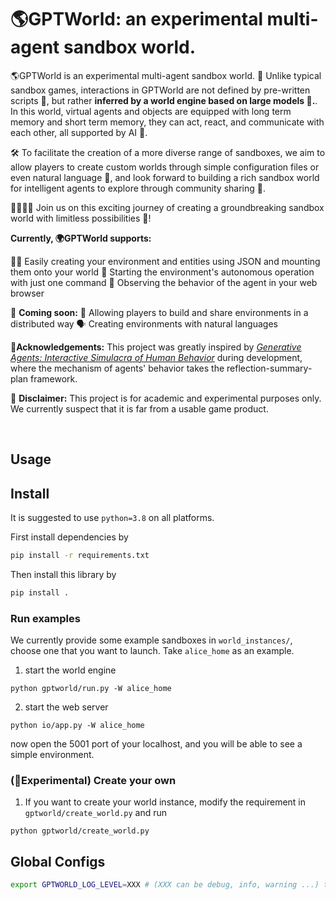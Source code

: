 # 🌎GPTWorld: an experimental multi-agent sandbox world.


🌎GPTWorld is an experimental multi-agent sandbox world. 🔬 Unlike typical sandbox games, interactions in GPTWorld are not defined by pre-written scripts 📜, but rather **inferred by a world engine based on large models 🤖.**. In this world, virtual agents and objects are equipped with long term memory and short term memory, they can act, react, and communicate with each other, all supported by AI 🤯. 

🛠️ To facilitate the creation of a more diverse range of sandboxes, we aim to allow players to create custom worlds through simple configuration files or even natural language 🤩, and look forward to building a rich sandbox world for intelligent agents to explore through community sharing 🤝.

👨‍💻👩‍💻 Join us on this exciting journey of creating a groundbreaking sandbox world with limitless possibilities 🚀!


**Currently, 🌍GPTWorld supports:**

👨‍💻 Easily creating your environment and entities using JSON and mounting them onto your world
🏃 Starting the environment's autonomous operation with just one command
👀 Observing the behavior of the agent in your web browser

🎉 **Coming soon:**
🤝 Allowing players to build and share environments in a distributed way
🗣️ Creating environments with natural languages

🙏**Acknowledgements:** This project was greatly inspired by [*Generative Agents: Interactive Simulacra of Human Behavior*](https://arxiv.org/abs/2304.03442)  during development, where the mechanism of agents' behavior takes the reflection-summary-plan framework.

🚨 **Disclaimer:**
This project is for academic and experimental purposes only. We currently suspect that it is far from a usable game product.


<br/>

## Usage

## Install

It is suggested to use `python=3.8` on all platforms.

First install dependencies by

```sh
pip install -r requirements.txt
```

Then install this library by

```sh
pip install .
```

### Run examples
We currently provide some example sandboxes in  `world_instances/`, choose one that you want to launch.
Take `alice_home` as an example.

1. start the world engine
```
python gptworld/run.py -W alice_home
```

2. start the web server
```
python io/app.py -W alice_home
```
now open the 5001 port of your localhost, and you will be able to see a simple environment.

### (🧪Experimental) Create your own
1. If you want to create your world instance,
modify the requirement in `gptworld/create_world.py` and run
```
python gptworld/create_world.py 
```

## Global Configs
```bash
export GPTWORLD_LOG_LEVEL=XXX # (XXX can be debug, info, warning ...) to set the logging level
```
